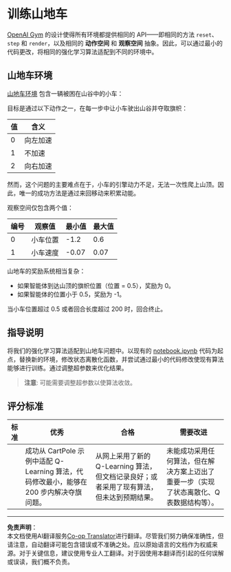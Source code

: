 <!--
CO_OP_TRANSLATOR_METADATA:
{
  "original_hash": "1f2b7441745eb52e25745423b247016b",
  "translation_date": "2025-09-03T18:44:12+00:00",
  "source_file": "8-Reinforcement/2-Gym/assignment.md",
  "language_code": "zh"
}
-->
# 训练山地车

[OpenAI Gym](http://gym.openai.com) 的设计使得所有环境都提供相同的 API——即相同的方法 `reset`、`step` 和 `render`，以及相同的 **动作空间** 和 **观察空间** 抽象。因此，可以通过最小的代码更改，将相同的强化学习算法适配到不同的环境中。

## 山地车环境

[山地车环境](https://gym.openai.com/envs/MountainCar-v0/) 包含一辆被困在山谷中的小车：

目标是通过以下动作之一，在每一步中让小车驶出山谷并夺取旗帜：

| 值 | 含义 |
|---|---|
| 0 | 向左加速 |
| 1 | 不加速 |
| 2 | 向右加速 |

然而，这个问题的主要难点在于，小车的引擎动力不足，无法一次性爬上山顶。因此，唯一的成功方法是通过来回移动来积累动能。

观察空间仅包含两个值：

| 编号 | 观察值  | 最小值 | 最大值 |
|-----|--------------|-----|-----|
|  0  | 小车位置 | -1.2 | 0.6 |
|  1  | 小车速度 | -0.07 | 0.07 |

山地车的奖励系统相当复杂：

 * 如果智能体到达山顶的旗帜位置（位置 = 0.5），奖励为 0。
 * 如果智能体的位置小于 0.5，奖励为 -1。

当小车位置超过 0.5 或者回合长度超过 200 时，回合终止。

## 指导说明

将我们的强化学习算法适配到山地车问题中。以现有的 [notebook.ipynb](notebook.ipynb) 代码为起点，替换新的环境，修改状态离散化函数，并尝试通过最小的代码修改使现有算法能够进行训练。通过调整超参数来优化结果。

> **注意**: 可能需要调整超参数以使算法收敛。

## 评分标准

| 标准 | 优秀 | 合格 | 需要改进 |
| -------- | --------- | -------- | ----------------- |
|          | 成功从 CartPole 示例中适配 Q-Learning 算法，代码修改最小，能够在 200 步内解决夺旗问题。 | 从网上采用了新的 Q-Learning 算法，但文档记录良好；或者采用了现有算法，但未达到预期结果。 | 未能成功采用任何算法，但在解决方案上迈出了重要一步（实现了状态离散化、Q 表数据结构等）。 |

---

**免责声明**：  
本文档使用AI翻译服务[Co-op Translator](https://github.com/Azure/co-op-translator)进行翻译。尽管我们努力确保准确性，但请注意，自动翻译可能包含错误或不准确之处。应以原始语言的文档作为权威来源。对于关键信息，建议使用专业人工翻译。对于因使用本翻译而引起的任何误解或误读，我们概不负责。